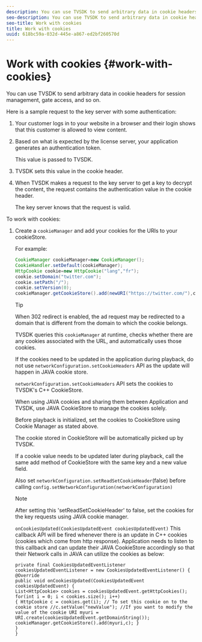 ```yaml
---
description: You can use TVSDK to send arbitrary data in cookie headers for session management, gate access, and so on.
seo-description: You can use TVSDK to send arbitrary data in cookie headers for session management, gate access, and so on.
seo-title: Work with cookies
title: Work with cookies
uuid: 618bc59a-032d-445e-a867-ed2bf260570d
---
```


# Work with cookies {#work-with-cookies}

You can use TVSDK to send arbitrary data in cookie headers for session management, gate access, and so on.

Here is a sample request to the key server with some authentication:

1. Your customer logs in to your website in a browser and their login shows that this customer is allowed to view content. 
1. Based on what is expected by the license server, your application generates an authentication token.

   This value is passed to TVSDK. 
1. TVSDK sets this value in the cookie header. 
1. When TVSDK makes a request to the key server to get a key to decrypt the content, the request contains the authentication value in the cookie header.

   The key server knows that the request is valid.

To work with cookies: 

1. Create a `cookieManager` and add your cookies for the URIs to your cookieStore.

   For example: 

   ```java
   CookieManager cookieManager=new CookieManager(); 
   CookieHandler.setDefault(cookieManager);  
   HttpCookie cookie=new HttpCookie("lang","fr"); 
   cookie.setDomain("twitter.com");  
   cookie.setPath("/"); 
   cookie.setVersion(0); 
   cookieManager.getCookieStore().add(newURI("https://twitter.com/"),cookie);
   ```

   >[!TIP]
   >
   >When 302 redirect is enabled, the ad request may be redirected to a domain that is different from the domain to which the cookie belongs.

   TVSDK queries this `cookieManager` at runtime, checks whether there are any cookies associated with the URL, and automatically uses those cookies.

    If the cookies need to be updated in the application during playback, do not use `networkConfiguration.setCookieHeaders` API as the update will happen in JAVA cookie store.

    `networkConfiguration.setCookieHeaders` API sets the cookies to TVSDK's C++ CookieStore.

    When using JAVA cookies and sharing them between Application and TVSDK, use JAVA CookieStore to manage the cookies solely.

    Before playback is initialized, set the cookies to CookieStore using Cookie Manager as stated above.

    The cookie stored in CookieStore will be automatically picked up by TVSDK.

    If a cookie value needs to be updated later during playback, call the same add method of CookieStore with the same key and a new value field.

    Also set 
    `networkConfiguration.setReadSetCookieHeader`(false)
    before calling
    `config.setNetworkConfiguration(networkConfiguration)`

    >[!NOTE]
    >
    After setting this 'setReadSetCookieHeader' to false, set the cookies for the key requests using JAVA cookie manager.
    >

    `onCookiesUpdated(CookiesUpdatedEvent cookiesUpdatedEvent)`
    This callback API will be fired whenever there is an update in C++ cookies (cookies which come from http response). Application needs to listen to this callback and can update their JAVA CookieStore accordingly so that their Network calls in JAVA can utilize the cookies as below:

    ```
    private final CookiesUpdatedEventListener cookiesUpdatedEventListener = new CookiesUpdatedEventListener() {
    @Override
    public void onCookiesUpdated(CookiesUpdatedEvent cookiesUpdatedEvent) {
    List<HttpCookie> cookies = cookiesUpdatedEvent.getHttpCookies();
    for(int i = 0; i < cookies.size(); i++)
    { HttpCookie c = cookies.get(i); // To set this cookie on to the cookie store //c.setValue("newValue"); //If you want to modify the value of the cookie URI myuri = URI.create(cookiesUpdatedEvent.getDomainString()); cookieManager.getCookieStore().add(myuri,c); }
    }
    }
    ```